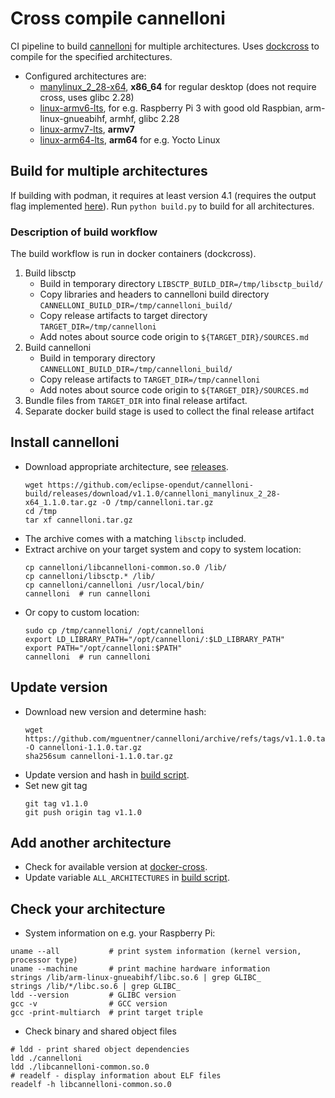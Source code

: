 # Cross compile cannelloni

CI pipeline to build [cannelloni](https://github.com/mguentner/cannelloni) for multiple architectures.
Uses [dockcross](https://github.com/dockcross/dockcross) to compile for the specified architectures.

* Configured architectures are:
  * [manylinux_2_28-x64](https://hub.docker.com/r/dockcross/manylinux_2_28-x64), **x86_64** for regular desktop (does not require cross, uses glibc 2.28)
  * [linux-armv6-lts](https://hub.docker.com/r/dockcross/linux-armv6-lts), for e.g. Raspberry Pi 3 with good old Raspbian, arm-linux-gnueabihf, armhf, glibc 2.28
  * [linux-armv7-lts](https://hub.docker.com/r/dockcross/linux-armv7-lts), **armv7**
  * [linux-arm64-lts](https://hub.docker.com/r/dockcross/linux-arm64-lts), **arm64** for e.g. Yocto Linux


## Build for multiple architectures

If building with podman, it requires at least version 4.1 (requires the output flag implemented [here](https://github.com/containers/buildah/pull/3823)).
Run `python build.py` to build for all architectures.

### Description of build workflow

The build workflow is run in docker containers (dockcross).
1. Build libsctp 
    * Build in temporary directory `LIBSCTP_BUILD_DIR=/tmp/libsctp_build/`
    * Copy libraries and headers to cannelloni build directory `CANNELLONI_BUILD_DIR=/tmp/cannelloni_build/`
    * Copy release artifacts to target directory `TARGET_DIR=/tmp/cannelloni`
    * Add notes about source code origin to `${TARGET_DIR}/SOURCES.md`
2. Build cannelloni
    * Build in temporary directory `CANNELLONI_BUILD_DIR=/tmp/cannelloni_build/`
    * Copy release artifacts to `TARGET_DIR=/tmp/cannelloni`
    * Add notes about source code origin to `${TARGET_DIR}/SOURCES.md`
3. Bundle files from `TARGET_DIR` into final release artifact. 
4. Separate docker build stage is used to collect the final release artifact

## Install cannelloni

* Download appropriate architecture, see [releases](https://github.com/eclipse-opendut/cannelloni-build/releases).
  ```shell
  wget https://github.com/eclipse-opendut/cannelloni-build/releases/download/v1.1.0/cannelloni_manylinux_2_28-x64_1.1.0.tar.gz -O /tmp/cannelloni.tar.gz
  cd /tmp
  tar xf cannelloni.tar.gz
  ```
* The archive comes with a matching `libsctp` included.
* Extract archive on your target system and copy to system location: 
  ```shell
  cp cannelloni/libcannelloni-common.so.0 /lib/
  cp cannelloni/libsctp.* /lib/
  cp cannelloni/cannelloni /usr/local/bin/
  cannelloni  # run cannelloni
  ```
* Or copy to custom location:
  ```shell
  sudo cp /tmp/cannelloni/ /opt/cannelloni
  export LD_LIBRARY_PATH="/opt/cannelloni/:$LD_LIBRARY_PATH"
  export PATH="/opt/cannelloni:$PATH"
  cannelloni  # run cannelloni
  ```

## Update version

* Download new version and determine hash:
  ```shell
  wget https://github.com/mguentner/cannelloni/archive/refs/tags/v1.1.0.tar.gz -O cannelloni-1.1.0.tar.gz
  sha256sum cannelloni-1.1.0.tar.gz
  ```
* Update version and hash in [build script](build.py).
* Set new git tag
  ```shell
  git tag v1.1.0
  git push origin tag v1.1.0 
  ```
## Add another architecture

* Check for available version at [docker-cross](https://github.com/dockcross/dockcross).
* Update variable `ALL_ARCHITECTURES` in [build script](build.py).


## Check your architecture

* System information on e.g. your Raspberry Pi:
```shell
uname --all           # print system information (kernel version, processor type)
uname --machine       # print machine hardware information
strings /lib/arm-linux-gnueabihf/libc.so.6 | grep GLIBC_
strings /lib/*/libc.so.6 | grep GLIBC_
ldd --version         # GLIBC version
gcc -v                # GCC version
gcc -print-multiarch  # print target triple

```

* Check binary and shared object files
```shell
# ldd - print shared object dependencies
ldd ./cannelloni
ldd ./libcannelloni-common.so.0
# readelf - display information about ELF files
readelf -h libcannelloni-common.so.0
```
